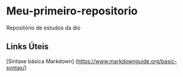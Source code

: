 # Meu-primeiro-repositorio
Repositório de estudos da dio

## Links Úteis
[Síntaxe básica Markdown] (https://www.markdownguide.org/basic-syntax/)
